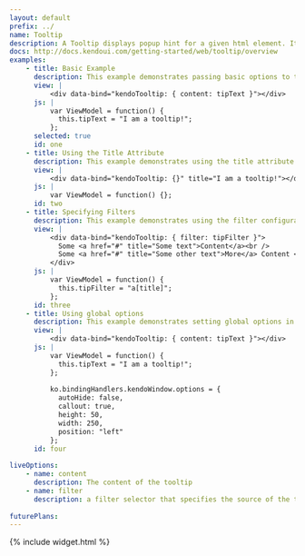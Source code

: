 ```yaml
---
layout: default
prefix: ../
name: Tooltip
description: A Tooltip displays popup hint for a given html element. Its content can be defined either as static text or loaded dynamically via AJAX.
docs: http://docs.kendoui.com/getting-started/web/tooltip/overview
examples:
    - title: Basic Example
      description: This example demonstrates passing basic options to the Tooltip plugin.
      view: |
          <div data-bind="kendoTooltip: { content: tipText }"></div>
      js: |
          var ViewModel = function() {
            this.tipText = "I am a tooltip!";
          };
      selected: true
      id: one
    - title: Using the Title Attribute
      description: This example demonstrates using the title attribute of a element for Tooltip content.
      view: |
          <div data-bind="kendoTooltip: {}" title="I am a tooltip!"></div>
      js: |
          var ViewModel = function() {};
      id: two
    - title: Specifying Filters
      description: This example demonstrates using the filter configuration option. 
      view: |
          <div data-bind="kendoTooltip: { filter: tipFilter }">
            Some <a href="#" title="Some text">Content</a><br />
            Some <a href="#" title="Some other text">More</a> Content <br />
          </div>
      js: |
          var ViewModel = function() {
            this.tipFilter = "a[title]";
          };
      id: three
    - title: Using global options
      description: This example demonstrates setting global options in *ko.bindingHandlers.kendoTooltip.options*. This helps to simplify the markup for settings that can be used as a default for all instances of this widget.
      view: |
          <div data-bind="kendoTooltip: { content: tipText }"></div>
      js: |
          var ViewModel = function() {
            this.tipText = "I am a tooltip!";
          };
         
          ko.bindingHandlers.kendoWindow.options = {
            autoHide: false,
            callout: true,
            height: 50,
            width: 250,
            position: "left"
          };
      id: four
      
liveOptions:
    - name: content
      description: The content of the tooltip
    - name: filter
      description: a filter selector that specifies the source of the tooltip texts
      
futurePlans:
---
```


{% include widget.html %}
